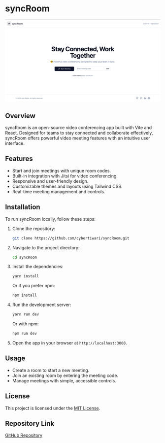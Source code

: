 # syncRoom

![Project Screenshot](./src/assets/homepage.png)

## Overview
syncRoom is an open-source video conferencing app built with Vite and React. Designed for teams to stay connected and collaborate effectively, syncRoom offers powerful video meeting features with an intuitive user interface.

## Features
- Start and join meetings with unique room codes.
- Built-in integration with Jitsi for video conferencing.
- Responsive and user-friendly design.
- Customizable themes and layouts using Tailwind CSS.
- Real-time meeting management and controls.

## Installation
To run syncRoom locally, follow these steps:

1. Clone the repository:
   ```bash
   git clone https://github.com/cybertiwari/syncRoom.git
   ```

2. Navigate to the project directory:
   ```bash
   cd syncRoom
   ```

3. Install the dependencies:
   ```bash
   yarn install
   ```
   Or if you prefer npm:
   ```bash
   npm install
   ```

4. Run the development server:
   ```bash
   yarn run dev
   ```
   Or with npm:
   ```bash
   npm run dev
   ```

5. Open the app in your browser at `http://localhost:3000`.

## Usage
- Create a room to start a new meeting.
- Join an existing room by entering the meeting code.
- Manage meetings with simple, accessible controls.

## License
This project is licensed under the [MIT License](https://github.com/cybertiwari/syncRoom/blob/main/LICENSE).

## Repository Link
[GitHub Repository](https://github.com/cybertiwari/syncRoom)

